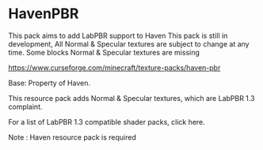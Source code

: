 # HavenPBR
This pack aims to add LabPBR support to Haven 
This pack is still in development, All Normal & Specular textures are subject to change at any time. Some blocks Normal & Specular textures are missing

https://www.curseforge.com/minecraft/texture-packs/haven-pbr

Base: Property of Haven.

This resource pack adds Normal & Specular textures, which are LabPBR 1.3 complaint.

For a list of LabPBR 1.3 compatible shader packs, click here.

Note : Haven resource pack is required


